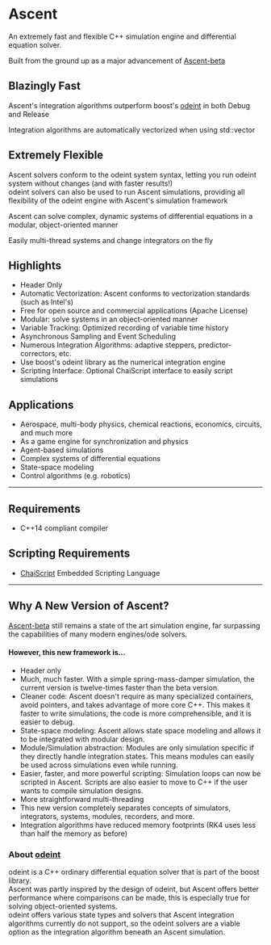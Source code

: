 # Ascent

An extremely fast and flexible C++ simulation engine and differential equation solver.

Built from the ground up as a major advancement of [Ascent-beta](https://github.com/AnyarInc/ascent-beta)

## Blazingly Fast

Ascent's integration algorithms outperform boost's [odeint](http://headmyshoulder.github.io/odeint-v2/index.html) in both Debug and Release

Integration algorithms are automatically vectorized when using std::vector

## Extremely Flexible

Ascent solvers conform to the odeint system syntax, letting you run odeint system without changes (and with faster results!)  
odeint solvers can also be used to run Ascent simulations, providing all flexibility of the odeint engine with Ascent's simulation framework

Ascent can solve complex, dynamic systems of differential equations in a modular, object-oriented manner

Easily multi-thread systems and change integrators on the fly

## Highlights
- Header Only
- Automatic Vectorization: Ascent conforms to vectorization standards (such as Intel's)
- Free for open source and commercial applications (Apache License)
- Modular: solve systems in an object-oriented manner
- Variable Tracking: Optimized recording of variable time history
- Asynchronous Sampling and Event Scheduling
- Numerous Integration Algorithms: adaptive steppers, predictor-correctors, etc.
- Use boost's odeint library as the numerical integration engine
- Scripting Interface: Optional ChaiScript interface to easily script simulations

## Applications
- Aerospace, multi-body physics, chemical reactions, economics, circuits, and much more
- As a game engine for synchronization and physics
- Agent-based simulations
- Complex systems of differential equations
- State-space modeling
- Control algorithms (e.g. robotics)

***
## Requirements
- C++14 compliant compiler

## Scripting Requirements
- [ChaiScript](http://chaiscript.com/) Embedded Scripting Language

***
## Why A New Version of Ascent?
[Ascent-beta](https://github.com/AnyarInc/ascent-beta) still remains a state of the art simulation engine, far surpassing the capabilities of many modern engines/ode solvers.
#### However, this new framework is...
- Header only
- Much, much faster. With a simple spring-mass-damper simulation, the current version is twelve-times faster than the beta version.
- Cleaner code: Ascent doesn't require as many specialized containers, avoid pointers, and takes advantage of more core C++. This makes it faster to write simulations, the code is more comprehensible, and it is easier to debug.
- State-space modeling: Ascent allows state space modeling and allows it to be integrated with modular design.
- Module/Simulation abstraction: Modules are only simulation specific if they directly handle integration states. This means modules can easily be used across simulations even while running.
- Easier, faster, and more powerful scripting: Simulation loops can now be scripted in Ascent. Scripts are also easier to move to C++ if the user wants to compile simulation designs.
- More straightforward multi-threading
- This new version completely separates concepts of simulators, integrators, systems, modules, recorders, and more.
- Integration algorithms have reduced memory footprints (RK4 uses less than half the memory as before)


### About [odeint](https://github.com/boostorg/odeint)
odeint is a C++ ordinary differential equation solver that is part of the boost library.  
Ascent was partly inspired by the design of odeint, but Ascent offers better performance where comparisons can be made, this is especially true for solving object-oriented systems.  
odeint offers various state types and solvers that Ascent integration algorithms currently do not support, so the odeint solvers are a viable option as the integration algorithm beneath an Ascent simulation.
